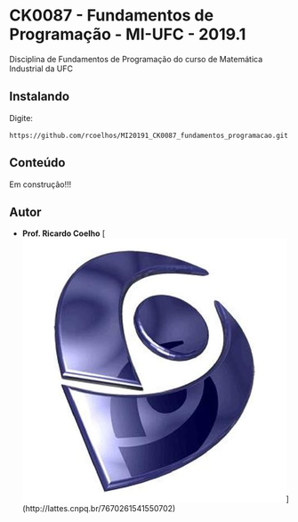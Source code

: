 # CK0087 - Fundamentos de Programação - MI-UFC - 2019.1
Disciplina de Fundamentos de Programação do curso de Matemática Industrial da UFC

## Instalando
Digite:
```
https://github.com/rcoelhos/MI20191_CK0087_fundamentos_programacao.git
```

## Conteúdo
Em construção!!!

## Autor
* **Prof. Ricardo Coelho** [![alt text](https://github.com/rcoelhos/MI20191_CK0087_fundamentos_programacao/blob/master/lattes_cnpq_brazil.jpg?width="4")](http://lattes.cnpq.br/7670261541550702)

